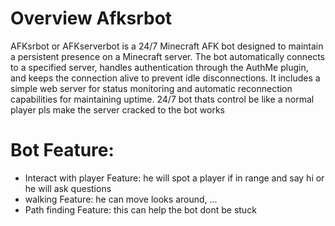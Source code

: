 # Overview Afksrbot

AFKsrbot or AFKserverbot is a 24/7 Minecraft AFK bot designed to maintain a persistent presence on a Minecraft server. The bot automatically connects to a specified server, handles authentication through the AuthMe plugin, and keeps the connection alive to prevent idle disconnections. It includes a simple web server for status monitoring and automatic reconnection capabilities for maintaining uptime.
24/7 bot thats control be like a normal player 
pls make the server cracked to the bot works
# Bot Feature:
- Interact with player Feature: he will spot a player if in range and say hi or he will ask questions
- walking Feature: he can move looks around, ...
- Path finding Feature: this can help the bot dont be stuck
